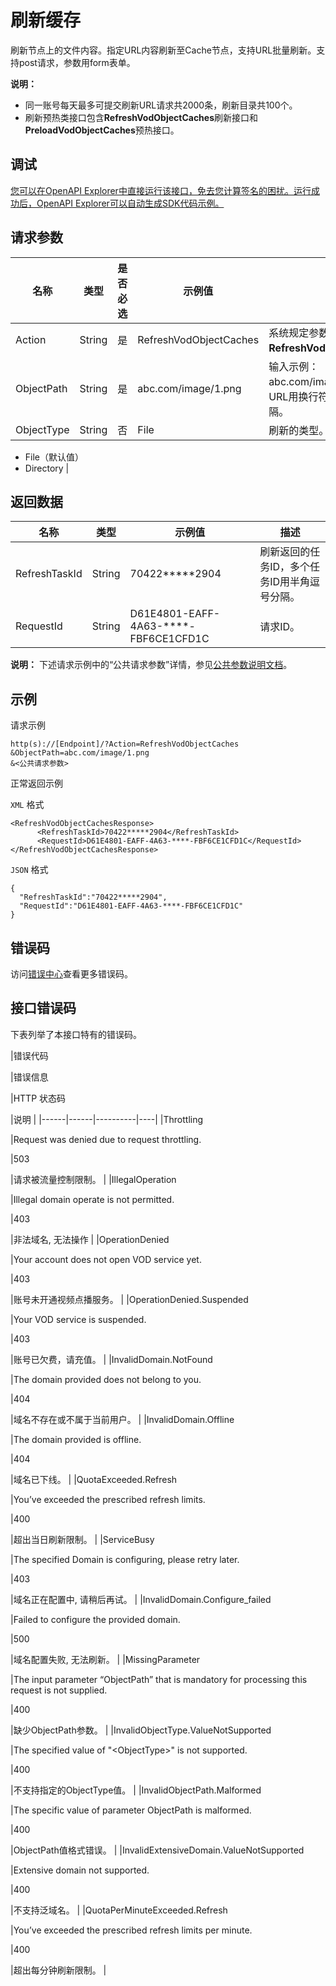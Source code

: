 # 刷新缓存

刷新节点上的文件内容。指定URL内容刷新至Cache节点，支持URL批量刷新。支持post请求，参数用form表单。

**说明：**

-   同一账号每天最多可提交刷新URL请求共2000条，刷新目录共100个。
-   刷新预热类接口包含**RefreshVodObjectCaches**刷新接口和**PreloadVodObjectCaches**预热接口。

## 调试

[您可以在OpenAPI Explorer中直接运行该接口，免去您计算签名的困扰。运行成功后，OpenAPI Explorer可以自动生成SDK代码示例。](https://api.aliyun.com/#product=vod&api=RefreshVodObjectCaches&type=RPC&version=2017-03-21)

## 请求参数

|名称|类型|是否必选|示例值|描述|
|--|--|----|---|--|
|Action|String|是|RefreshVodObjectCaches|系统规定参数。取值：**RefreshVodObjectCaches**。 |
|ObjectPath|String|是|abc.com/image/1.png|输入示例：abc.com/image/1.png，多个URL用换行符（\\n或\\r\\n）分隔。 |
|ObjectType|String|否|File|刷新的类型。取值范围：

 -   File（默认值）
-   Directory |

## 返回数据

|名称|类型|示例值|描述|
|--|--|---|--|
|RefreshTaskId|String|70422\*\*\*\*\*2904|刷新返回的任务ID，多个任务ID用半角逗号分隔。 |
|RequestId|String|D61E4801-EAFF-4A63-\*\*\*\*-FBF6CE1CFD1C|请求ID。 |

**说明：** 下述请求示例中的“公共请求参数”详情，参见[公共参数说明文档](~~44432~~)。

## 示例

请求示例

```
http(s)://[Endpoint]/?Action=RefreshVodObjectCaches
&ObjectPath=abc.com/image/1.png
&<公共请求参数>
```

正常返回示例

`XML` 格式

```
<RefreshVodObjectCachesResponse>
      <RefreshTaskId>70422*****2904</RefreshTaskId>
      <RequestId>D61E4801-EAFF-4A63-****-FBF6CE1CFD1C</RequestId>
</RefreshVodObjectCachesResponse>
```

`JSON` 格式

```
{
  "RefreshTaskId":"70422*****2904",
  "RequestId":"D61E4801-EAFF-4A63-****-FBF6CE1CFD1C"
}
```

## 错误码

访问[错误中心](https://error-center.aliyun.com/status/product/vod)查看更多错误码。

## 接口错误码

下表列举了本接口特有的错误码。

|错误代码

|错误信息

|HTTP 状态码

|说明 |
|------|------|----------|----|
|Throttling

|Request was denied due to request throttling.

|503

|请求被流量控制限制。 |
|IllegalOperation

|Illegal domain operate is not permitted.

|403

|非法域名, 无法操作 |
|OperationDenied

|Your account does not open VOD service yet.

|403

|账号未开通视频点播服务。 |
|OperationDenied.Suspended

|Your VOD service is suspended.

|403

|账号已欠费，请充值。 |
|InvalidDomain.NotFound

|The domain provided does not belong to you.

|404

|域名不存在或不属于当前用户。 |
|InvalidDomain.Offline

|The domain provided is offline.

|404

|域名已下线。 |
|QuotaExceeded.Refresh

|You’ve exceeded the prescribed refresh limits.

|400

|超出当日刷新限制。 |
|ServiceBusy

|The specified Domain is configuring, please retry later.

|403

|域名正在配置中, 请稍后再试。 |
|InvalidDomain.Configure\_failed

|Failed to configure the provided domain.

|500

|域名配置失败, 无法刷新。 |
|MissingParameter

|The input parameter “ObjectPath” that is mandatory for processing this request is not supplied.

|400

|缺少ObjectPath参数。 |
|InvalidObjectType.ValueNotSupported

|The specified value of "<ObjectType\>" is not supported.

|400

|不支持指定的ObjectType值。 |
|InvalidObjectPath.Malformed

|The specific value of parameter ObjectPath is malformed.

|400

|ObjectPath值格式错误。 |
|InvalidExtensiveDomain.ValueNotSupported

|Extensive domain not supported.

|400

|不支持泛域名。 |
|QuotaPerMinuteExceeded.Refresh

|You’ve exceeded the prescribed refresh limits per minute.

|400

|超出每分钟刷新限制。 |

